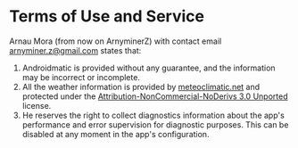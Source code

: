 # Terms of Use and Service
Arnau Mora (from now on ArnyminerZ) with contact email arnyminer.z@gmail.com states that:
1. Androidmatic is provided without any guarantee, and the information may be incorrect or incomplete.
2. All the weather information is provided by [meteoclimatic.net][meteoclimatic-link] and protected
under the [Attribution-NonCommercial-NoDerivs 3.0 Unported][by-mc-nd-link] license.
3. He reserves the right to collect diagnostics information about the app's performance and error
supervision for diagnostic purposes. This can be disabled at any moment in the app's configuration.

[meteoclimatic-link]: https://www.meteoclimatic.net/
[by-mc-nd-link]: https://creativecommons.org/licenses/by-nc-nd/3.0/
